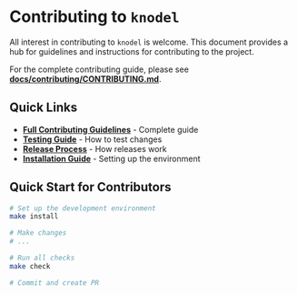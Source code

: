 # Contributing to `knodel`

All interest in contributing to `knodel` is welcome.
This document provides a hub for guidelines and instructions for contributing to the project.

For the complete contributing guide,
please see **[docs/contributing/CONTRIBUTING.md](docs/contributing/CONTRIBUTING.md)**.

## Quick Links

- **[Full Contributing Guidelines](docs/contributing/CONTRIBUTING.md)** - Complete guide
- **[Testing Guide](docs/development/testing.md)** - How to test changes
- **[Release Process](docs/development/releasing.md)** - How releases work
- **[Installation Guide](docs/guides/installation.md)** - Setting up the environment

## Quick Start for Contributors

```bash
# Set up the development environment
make install

# Make changes
# ...

# Run all checks
make check

# Commit and create PR
```
